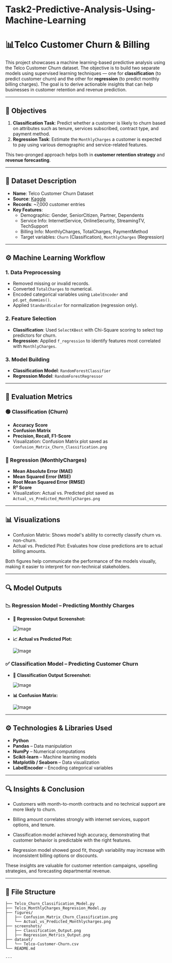 # Task2-Predictive-Analysis-Using-Machine-Learning
# 📊Telco Customer Churn & Billing

This project showcases a machine learning-based predictive analysis using the Telco Customer Churn dataset. The objective is to build two separate models using supervised learning techniques — one for **classification** (to predict customer churn) and the other for **regression** (to predict monthly billing charges). The goal is to derive actionable insights that can help businesses in customer retention and revenue prediction.

---

## 🎯 Objectives

1. **Classification Task**: Predict whether a customer is likely to churn based on attributes such as tenure, services subscribed, contract type, and payment method.
2. **Regression Task**: Estimate the `MonthlyCharges` a customer is expected to pay using various demographic and service-related features.

This two-pronged approach helps both in **customer retention strategy** and **revenue forecasting**.

---

## 📁 Dataset Description

- **Name**: Telco Customer Churn Dataset
- **Source**: [Kaggle](https://www.kaggle.com/datasets/blastchar/telco-customer-churn)
- **Records**: ~7,000 customer entries
- **Key Features**:
  - Demographic: Gender, SeniorCitizen, Partner, Dependents
  - Service Info: InternetService, OnlineSecurity, StreamingTV, TechSupport
  - Billing Info: MonthlyCharges, TotalCharges, PaymentMethod
  - Target variables: `Churn` (Classification), `MonthlyCharges` (Regression)

---

## ⚙️ Machine Learning Workflow

### 1. Data Preprocessing
- Removed missing or invalid records.
- Converted `TotalCharges` to numerical.
- Encoded categorical variables using `LabelEncoder` and `pd.get_dummies()`.
- Applied `StandardScaler` for normalization (regression only).

### 2. Feature Selection
- **Classification**: Used `SelectKBest` with Chi-Square scoring to select top predictors for churn.
- **Regression**: Applied `f_regression` to identify features most correlated with `MonthlyCharges`.

### 3. Model Building
- **Classification Model**: `RandomForestClassifier`
- **Regression Model**: `RandomForestRegressor`

---

## 🧪 Evaluation Metrics

### 🟢 Classification (Churn)
- **Accuracy Score**
- **Confusion Matrix**
- **Precision, Recall, F1-Score**
- Visualization: Confusion Matrix plot saved as `Confusion_Matrix_Churn_Classification.png`

### 🔵 Regression (MonthlyCharges)
- **Mean Absolute Error (MAE)**
- **Mean Squared Error (MSE)**
- **Root Mean Squared Error (RMSE)**
- **R² Score**
- Visualization: Actual vs. Predicted plot saved as `Actual_vs_Predicted_MonthlyCharges.png`

---

## 📊 Visualizations

- Confusion Matrix: Shows model's ability to correctly classify churn vs. non-churn.
- Actual vs. Predicted Plot: Evaluates how close predictions are to actual billing amounts.

Both figures help communicate the performance of the models visually, making it easier to interpret for non-technical stakeholders.

---

## 🔍 Model Outputs
### 📉 Regression Model – Predicting Monthly Charges
  - **📄 Regression Output Screenshot:**

     ![Image](https://github.com/user-attachments/assets/dbf6fed4-1be0-4759-8d8f-ff5a4573324e)
  
  - **📈 Actual vs Predicted Plot:**
  
     ![Image](https://github.com/user-attachments/assets/7779c719-7bbc-4394-bb3d-2ee1eaf6bafb)
    
### ✅ Classification Model – Predicting Customer Churn
  - **📄 Classification Output Screenshot:**

     ![Image](https://github.com/user-attachments/assets/3be29eb2-d5f3-49ab-b803-5d4ec5dac424)
  
  - **📊 Confusion Matrix:**

    ![Image](https://github.com/user-attachments/assets/2a1b37e8-d6fa-4295-8023-8d82b51b1062)

---

## ⚙️ Technologies & Libraries Used

- **Python**
- **Pandas** – Data manipulation
- **NumPy** – Numerical computations
- **Scikit-learn** – Machine learning models
- **Matplotlib / Seaborn** – Data visualization
- **LabelEncoder** – Encoding categorical variables

---

## 🔍 Insights & Conclusion
- Customers with month-to-month contracts and no technical support are more likely to churn.

- Billing amount correlates strongly with internet services, support options, and tenure.

- Classification model achieved high accuracy, demonstrating that customer behavior is predictable with the right features.

- Regression model showed good fit, though variability may increase with inconsistent billing options or discounts.

These insights are valuable for customer retention campaigns, upselling strategies, and forecasting departmental revenue.

---

## 📁 File Structure

```plaintext
├── Telco_Churn_Classification_Model.py
├── Telco_MonthlyCharges_Regression_Model.py
├── figures/
│   ├── Confusion_Matrix_Churn_Classification.png
│   └── Actual_vs_Predicted_Monthlycharges.png
├── screenshots/                      
│   ├── Classification_Output.png
│   ├── Regression_Metrics_Output.png
├── dataset/
│   └── Telco-Customer-Churn.csv
└── README.md

---
